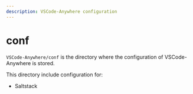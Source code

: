 ```yaml
---
description: VSCode-Anywhere configuration
---
```


# conf

`VSCode-Anywhere/conf` is the directory where the configuration of VSCode-Anywhere is stored.

This directory include configuration for:

* Saltstack

